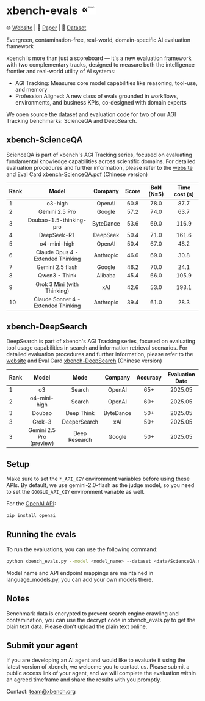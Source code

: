 # xbench-evals <img src="./images/xbench_logo.png" width="40" height="25" />

🌐 [Website](https://xbench.org) | 📄 [Paper](https://xbench.org/files/xbench_profession_v2.4.pdf) | 🤗 [Dataset](https://huggingface.co/datasets/xbench)

Evergreen, contamination-free, real-world, domain-specific AI evaluation framework

xbench is more than just a scoreboard — it's a new evaluation framework with two complementary tracks, designed to measure both the intelligence frontier and real-world utility of AI systems:
- AGI Tracking: Measures core model capabilities like reasoning, tool-use, and memory
- Profession Aligned: A new class of evals grounded in workflows, environments, and business KPIs, co-designed with domain experts

We open source the dataset and evaluation code for two of our AGI Tracking benchmarks: ScienceQA and DeepSearch.

## xbench-ScienceQA
ScienceQA is part of xbench's AGI Tracking series, focused on evaluating fundamental knowledge capabilities across scientific domains. For detailed evaluation procedures and further information, please refer to the [website](https://xbench.org/#/agi/scienceqa) and Eval Card [xbench-ScienceQA.pdf](https://xbench.org/files/Eval%20Card%20xbench-ScienceQA.pdf) (Chinese version)

| Rank |                Model                |   Company    | Score | BoN (N=5) | Time cost (s) |
|------|:-----------------------------------:|:------------:|:-----:|:---------:|:-------------:|
| 1    |               o3-high               |    OpenAI    | 60.8  |   78.0    |     87.7      |
| 2    |           Gemini 2.5 Pro            |    Google    | 57.2  |   74.0    |     63.7      |
| 3    |       Doubao-1.5-thinking-pro       |  ByteDance   | 53.6	 |   69.0    |     116.9     |
| 4    |             DeepSeek-R1             |   DeepSeek   | 50.4  |   71.0    |     161.6     |
| 5    |            o4-mini-high             |    OpenAI    | 50.4	 |   67.0    |     48.2      |
| 6    |  Claude Opus 4 - Extended Thinking  |  Anthropic   | 46.6	 |   69.0    |     30.8      |
| 7    |          Gemini 2.5 flash           |    Google    | 46.2  |   70.0    |     24.1      |
| 8    |            Qwen3 - Think            |   Alibaba    | 45.4  |   66.0    |     105.9     |
| 9    |     Grok 3 Mini (with Thinking)     |     xAI      | 42.6	 |   53.0    |     193.1     |
| 10   | Claude Sonnet 4 - Extended Thinking |  Anthropic   | 39.4	 |   61.0    |     28.3      |

## xbench-DeepSearch
DeepSearch is part of xbench's AGI Tracking series, focused on evaluating tool usage capabilities in search and information retrieval scenarios. For detailed evaluation procedures and further information, please refer to the [website](https://xbench.org/#/agi/aisearch) and Eval Card [xbench-DeepSearch](https://xbench.org/files/Eval%20Card%20xbench-DeepSearch.pdf) (Chinese version)

| Rank |           Model            |      Mode       |  Company  | Accuracy | Evaluation Date |
|------|:--------------------------:|:---------------:|:---------:|:--------:|:---------------:|
| 1    |             o3             |     Search      |  OpenAI   |   65+    |     2025.05     |
| 2    |        o4-mini-high        |     Search      |  OpenAI   |   60+    |     2025.05     |
| 3    |           Doubao           |   Deep Think	   | ByteDance |   50+    |     2025.05     |
| 3    |           Grok-3           |  DeeperSearch   |    xAI    |   50+    |     2025.05     |
| 3    |  Gemini 2.5 Pro (preview)  |  Deep Research  |  Google   |   50+    |     2025.05     |




## Setup

Make sure to set the `*_API_KEY` environment variables before using these APIs.
By default, we use gemini-2.0-flash as the judge model, so you need to set the `GOOGLE_API_KEY` environment variable as well.

For the [OpenAI API](https://pypi.org/project/openai/):
```bash
pip install openai
```

## Running the evals
To run the evaluations, you can use the following command:
```bash
python xbench_evals.py --model <model_name> --dataset <data/ScienceQA.csv or data/DeepSearch.csv> --n-repeats <num_repeats>
```

Model name and API endpoint mappings are maintained in language_models.py, you can add your own models there.

## Notes
Benchmark data is encrypted to prevent search engine crawling and contamination, you can use the decrypt code in xbench_evals.py to get the plain text data. Please don't upload the plain text online. 

## Submit your agent
If you are developing an AI agent and would like to evaluate it using the latest version of xbench, we welcome you to contact us. Please submit a public access link of your agent, and we will complete the evaluation within an agreed timeframe and share the results with you promptly.

Contact: [team@xbench.org]()